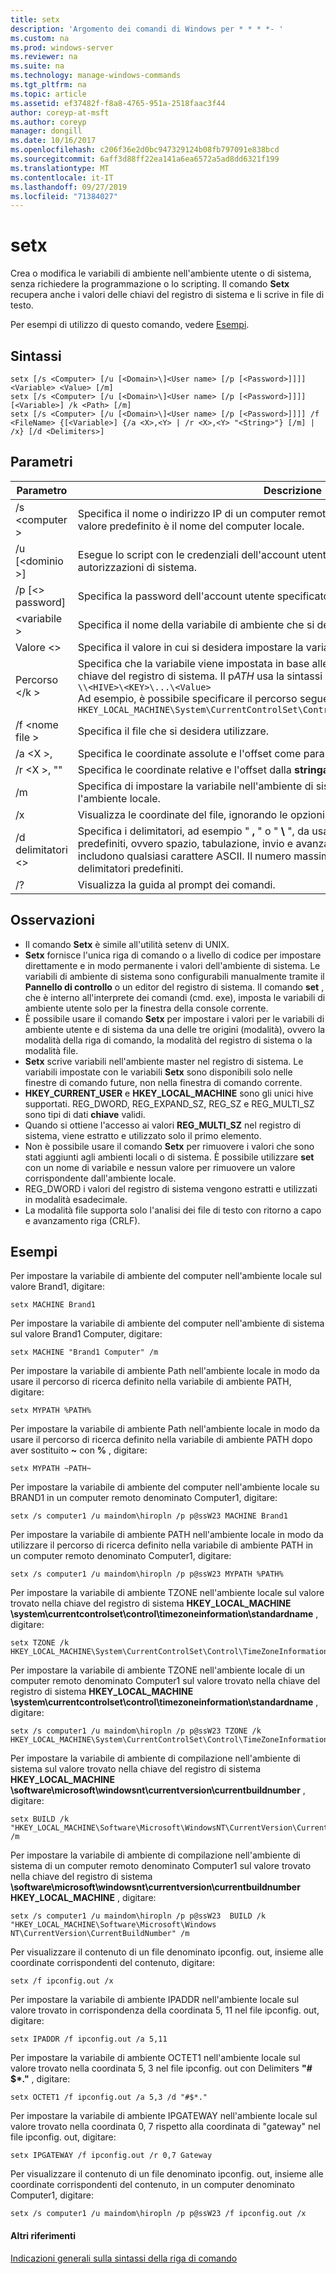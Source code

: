 ```yaml
---
title: setx
description: 'Argomento dei comandi di Windows per * * * *- '
ms.custom: na
ms.prod: windows-server
ms.reviewer: na
ms.suite: na
ms.technology: manage-windows-commands
ms.tgt_pltfrm: na
ms.topic: article
ms.assetid: ef37482f-f8a8-4765-951a-2518faac3f44
author: coreyp-at-msft
ms.author: coreyp
manager: dongill
ms.date: 10/16/2017
ms.openlocfilehash: c206f36e2d0bc947329124b08fb797091e838bcd
ms.sourcegitcommit: 6aff3d88ff22ea141a6ea6572a5ad8dd6321f199
ms.translationtype: MT
ms.contentlocale: it-IT
ms.lasthandoff: 09/27/2019
ms.locfileid: "71384027"
---
```

# <a name="setx"></a>setx



Crea o modifica le variabili di ambiente nell'ambiente utente o di sistema, senza richiedere la programmazione o lo scripting. Il comando **Setx** recupera anche i valori delle chiavi del registro di sistema e li scrive in file di testo.

Per esempi di utilizzo di questo comando, vedere [Esempi](#BKMK_examples).

## <a name="syntax"></a>Sintassi

```
setx [/s <Computer> [/u [<Domain>\]<User name> [/p [<Password>]]]] <Variable> <Value> [/m]
setx [/s <Computer> [/u [<Domain>\]<User name> [/p [<Password>]]]] [<Variable>] /k <Path> [/m]
setx [/s <Computer> [/u [<Domain>\]<User name> [/p [<Password>]]]] /f <FileName> {[<Variable>] {/a <X>,<Y> | /r <X>,<Y> "<String>"} [/m] | /x} [/d <Delimiters>]
```

## <a name="parameters"></a>Parametri

|         Parametro          |                                                                                                                                              Descrizione                                                                                                                                              |
|----------------------------|-------------------------------------------------------------------------------------------------------------------------------------------------------------------------------------------------------------------------------------------------------------------------------------------------------|
|       /s \<computer >       |                                                                                  Specifica il nome o indirizzo IP di un computer remoto. Non utilizzare le barre rovesciate. Il valore predefinito è il nome del computer locale.                                                                                  |
| /u [\<dominio >\]<User name> |                                                                                           Esegue lo script con le credenziali dell'account utente specificato. Il valore predefinito è le autorizzazioni di sistema.                                                                                            |
|      /p [\<> password]      |                                                                                                         Specifica la password dell'account utente specificato nella **/u** parametro.                                                                                                         |
|        \<variabile >         |                                                                                                                 Specifica il nome della variabile di ambiente che si desidera impostare.                                                                                                                  |
|          Valore \<>          |                                                                                                                Specifica il valore in cui si desidera impostare la variabile di ambiente.                                                                                                                 |
|         Percorso \</k >         | Specifica che la variabile viene impostata in base alle informazioni provenienti da una chiave del registro di sistema. Il p*ATH* usa la sintassi seguente:</br>`\\<HIVE>\<KEY>\...\<Value>`</br>Ad esempio, è possibile specificare il percorso seguente:</br>`HKEY_LOCAL_MACHINE\System\CurrentControlSet\Control\TimeZoneInformation\StandardName` |
|      /f \<nome file >       |                                                                                                                               Specifica il file che si desidera utilizzare.                                                                                                                                |
|        /a \<X >,<Y>         |                                                                                                                    Specifica le coordinate assolute e l'offset come parametri di ricerca.                                                                                                                    |
|   /r \<X >,<Y> "<String>"   |                                                                                                            Specifica le coordinate relative e l'offset dalla **stringa** come parametri di ricerca.                                                                                                            |
|             /m             |                                                                                                Specifica di impostare la variabile nell'ambiente di sistema. L'impostazione predefinita è l'ambiente locale.                                                                                                 |
|             /x             |                                                                                                       Visualizza le coordinate del file, ignorando le opzioni della riga di comando **/a**, **/r**e **/d** .                                                                                                        |
|      /d delimitatori \<>      |                    Specifica i delimitatori, ad esempio " **,** " o " **\\** ", da usare in aggiunta ai quattro delimitatori predefiniti, ovvero spazio, tabulazione, invio e avanzamento riga. I delimitatori validi includono qualsiasi carattere ASCII. Il numero massimo di delimitatori è 15, inclusi i delimitatori predefiniti.                    |
|             /?             |                                                                                                                                 Visualizza la guida al prompt dei comandi.                                                                                                                                  |

## <a name="remarks"></a>Osservazioni

-   Il comando **Setx** è simile all'utilità setenv di UNIX.
-   **Setx** fornisce l'unica riga di comando o a livello di codice per impostare direttamente e in modo permanente i valori dell'ambiente di sistema. Le variabili di ambiente di sistema sono configurabili manualmente tramite il **Pannello di controllo** o un editor del registro di sistema. Il comando **set** , che è interno all'interprete dei comandi (cmd. exe), imposta le variabili di ambiente utente solo per la finestra della console corrente.
-   È possibile usare il comando **Setx** per impostare i valori per le variabili di ambiente utente e di sistema da una delle tre origini (modalità), ovvero la modalità della riga di comando, la modalità del registro di sistema o la modalità file.
-   **Setx** scrive variabili nell'ambiente master nel registro di sistema. Le variabili impostate con le variabili **Setx** sono disponibili solo nelle finestre di comando future, non nella finestra di comando corrente.
-   **HKEY_CURRENT_USER** e **HKEY_LOCAL_MACHINE** sono gli unici hive supportati. REG_DWORD, REG_EXPAND_SZ, REG_SZ e REG_MULTI_SZ sono tipi di dati **chiave** validi.
-   Quando si ottiene l'accesso ai valori **REG_MULTI_SZ** nel registro di sistema, viene estratto e utilizzato solo il primo elemento.
-   Non è possibile usare il comando **Setx** per rimuovere i valori che sono stati aggiunti agli ambienti locali o di sistema. È possibile utilizzare **set** con un nome di variabile e nessun valore per rimuovere un valore corrispondente dall'ambiente locale.
-   REG_DWORD i valori del registro di sistema vengono estratti e utilizzati in modalità esadecimale.
-   La modalità file supporta solo l'analisi dei file di testo con ritorno a capo e avanzamento riga (CRLF).

## <a name="BKMK_examples"></a>Esempi

Per impostare la variabile di ambiente del computer nell'ambiente locale sul valore Brand1, digitare:
```
setx MACHINE Brand1
```
Per impostare la variabile di ambiente del computer nell'ambiente di sistema sul valore Brand1 Computer, digitare:
```
setx MACHINE "Brand1 Computer" /m
```
Per impostare la variabile di ambiente Path nell'ambiente locale in modo da usare il percorso di ricerca definito nella variabile di ambiente PATH, digitare:
```
setx MYPATH %PATH%
```
Per impostare la variabile di ambiente Path nell'ambiente locale in modo da usare il percorso di ricerca definito nella variabile di ambiente PATH dopo aver sostituito **~** con **%** , digitare:
```
setx MYPATH ~PATH~ 
```
Per impostare la variabile di ambiente del computer nell'ambiente locale su BRAND1 in un computer remoto denominato Computer1, digitare:
```
setx /s computer1 /u maindom\hiropln /p p@ssW23 MACHINE Brand1
```
Per impostare la variabile di ambiente PATH nell'ambiente locale in modo da utilizzare il percorso di ricerca definito nella variabile di ambiente PATH in un computer remoto denominato Computer1, digitare:
```
setx /s computer1 /u maindom\hiropln /p p@ssW23 MYPATH %PATH%
```
Per impostare la variabile di ambiente TZONE nell'ambiente locale sul valore trovato nella chiave del registro di sistema **HKEY_LOCAL_MACHINE \system\currentcontrolset\control\timezoneinformation\standardname** , digitare:
```
setx TZONE /k HKEY_LOCAL_MACHINE\System\CurrentControlSet\Control\TimeZoneInformation\StandardName 
```
Per impostare la variabile di ambiente TZONE nell'ambiente locale di un computer remoto denominato Computer1 sul valore trovato nella chiave del registro di sistema **HKEY_LOCAL_MACHINE \system\currentcontrolset\control\timezoneinformation\standardname** , digitare:
```
setx /s computer1 /u maindom\hiropln /p p@ssW23 TZONE /k HKEY_LOCAL_MACHINE\System\CurrentControlSet\Control\TimeZoneInformation\StandardName 
```
Per impostare la variabile di ambiente di compilazione nell'ambiente di sistema sul valore trovato nella chiave del registro di sistema **HKEY_LOCAL_MACHINE \software\microsoft\windowsnt\currentversion\currentbuildnumber** , digitare:
```
setx BUILD /k "HKEY_LOCAL_MACHINE\Software\Microsoft\WindowsNT\CurrentVersion\CurrentBuildNumber" /m
```
Per impostare la variabile di ambiente di compilazione nell'ambiente di sistema di un computer remoto denominato Computer1 sul valore trovato nella chiave del registro di sistema **\software\microsoft\windowsnt\currentversion\currentbuildnumber HKEY_LOCAL_MACHINE** , digitare:
```
setx /s computer1 /u maindom\hiropln /p p@ssW23  BUILD /k "HKEY_LOCAL_MACHINE\Software\Microsoft\Windows NT\CurrentVersion\CurrentBuildNumber" /m
```
Per visualizzare il contenuto di un file denominato ipconfig. out, insieme alle coordinate corrispondenti del contenuto, digitare:
```
setx /f ipconfig.out /x
```
Per impostare la variabile di ambiente IPADDR nell'ambiente locale sul valore trovato in corrispondenza della coordinata 5, 11 nel file ipconfig. out, digitare:
```
setx IPADDR /f ipconfig.out /a 5,11
```
Per impostare la variabile di ambiente OCTET1 nell'ambiente locale sul valore trovato nella coordinata 5, 3 nel file ipconfig. out con Delimiters **"# $\*."** , digitare:
```
setx OCTET1 /f ipconfig.out /a 5,3 /d "#$*." 
```
Per impostare la variabile di ambiente IPGATEWAY nell'ambiente locale sul valore trovato nella coordinata 0, 7 rispetto alla coordinata di "gateway" nel file ipconfig. out, digitare:
```
setx IPGATEWAY /f ipconfig.out /r 0,7 Gateway 
```
Per visualizzare il contenuto di un file denominato ipconfig. out, insieme alle coordinate corrispondenti del contenuto, in un computer denominato Computer1, digitare:
```
setx /s computer1 /u maindom\hiropln /p p@ssW23 /f ipconfig.out /x 
```

#### <a name="additional-references"></a>Altri riferimenti

[Indicazioni generali sulla sintassi della riga di comando](command-line-syntax-key.md)